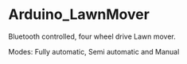 # Arduino_LawnMover
Bluetooth controlled, four wheel drive Lawn mover.

Modes: Fully automatic, Semi automatic and Manual

